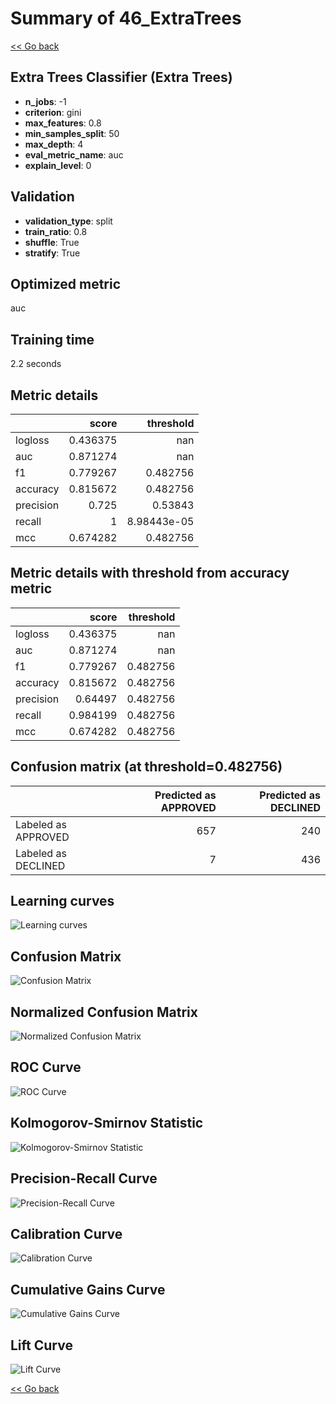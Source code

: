 # Summary of 46_ExtraTrees

[<< Go back](../README.md)


## Extra Trees Classifier (Extra Trees)
- **n_jobs**: -1
- **criterion**: gini
- **max_features**: 0.8
- **min_samples_split**: 50
- **max_depth**: 4
- **eval_metric_name**: auc
- **explain_level**: 0

## Validation
 - **validation_type**: split
 - **train_ratio**: 0.8
 - **shuffle**: True
 - **stratify**: True

## Optimized metric
auc

## Training time

2.2 seconds

## Metric details
|           |    score |     threshold |
|:----------|---------:|--------------:|
| logloss   | 0.436375 | nan           |
| auc       | 0.871274 | nan           |
| f1        | 0.779267 |   0.482756    |
| accuracy  | 0.815672 |   0.482756    |
| precision | 0.725    |   0.53843     |
| recall    | 1        |   8.98443e-05 |
| mcc       | 0.674282 |   0.482756    |


## Metric details with threshold from accuracy metric
|           |    score |   threshold |
|:----------|---------:|------------:|
| logloss   | 0.436375 |  nan        |
| auc       | 0.871274 |  nan        |
| f1        | 0.779267 |    0.482756 |
| accuracy  | 0.815672 |    0.482756 |
| precision | 0.64497  |    0.482756 |
| recall    | 0.984199 |    0.482756 |
| mcc       | 0.674282 |    0.482756 |


## Confusion matrix (at threshold=0.482756)
|                     |   Predicted as APPROVED |   Predicted as DECLINED |
|:--------------------|------------------------:|------------------------:|
| Labeled as APPROVED |                     657 |                     240 |
| Labeled as DECLINED |                       7 |                     436 |

## Learning curves
![Learning curves](learning_curves.png)
## Confusion Matrix

![Confusion Matrix](confusion_matrix.png)


## Normalized Confusion Matrix

![Normalized Confusion Matrix](confusion_matrix_normalized.png)


## ROC Curve

![ROC Curve](roc_curve.png)


## Kolmogorov-Smirnov Statistic

![Kolmogorov-Smirnov Statistic](ks_statistic.png)


## Precision-Recall Curve

![Precision-Recall Curve](precision_recall_curve.png)


## Calibration Curve

![Calibration Curve](calibration_curve_curve.png)


## Cumulative Gains Curve

![Cumulative Gains Curve](cumulative_gains_curve.png)


## Lift Curve

![Lift Curve](lift_curve.png)



[<< Go back](../README.md)
